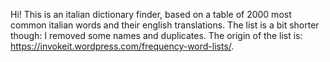 Hi! This is an italian dictionary finder, based on a table of 2000 most common italian words and their english translations. The list is a bit shorter though: I removed some names and duplicates. The origin of the list is: <a href="https://invokeit.wordpress.com/frequency-word-lists/">https://invokeit.wordpress.com/frequency-word-lists/</a>.
